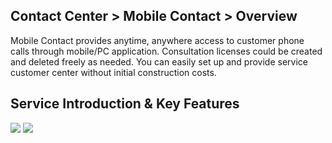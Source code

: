## Contact Center > Mobile Contact > Overview

Mobile Contact provides anytime, anywhere access to customer phone calls through mobile/PC application. 
Consultation licenses could be created and deleted freely as needed. You can easily set up and provide service customer center without initial construction costs.

## Service Introduction & Key Features
![](http://static.toastoven.net/prod_contact_center/img_summary_mc_202203_mod_en.png)
![](http://static.toastoven.net/prod_contact_center/img_summary_mc_202203_5_en.png)




